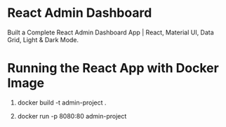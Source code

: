 # React Admin Dashboard

Built a Complete React Admin Dashboard App | React, Material UI, Data Grid, Light & Dark Mode.

# Running the React App with Docker Image


1. docker build -t admin-project .

2. docker run -p 8080:80 admin-project


